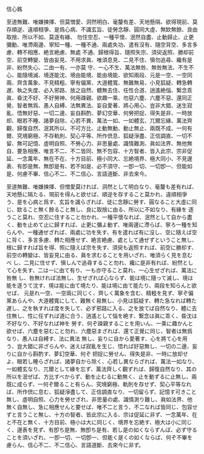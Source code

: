 
信心銘

  

 至道無難、唯嫌揀擇、但莫憎愛、洞然明白、毫釐有差、天地懸隔、欲得現前、莫存順逆、違順相爭、是爲心病、不識玄旨、徒勞念靜、圓同大虛、無缼無餘、良由取捨、所以不如、莫逐有緣、
勿住空忍、一種平懷、泯然自盡、止動歸止、止更彌動、唯滯兩邊、寧知一種、一種不通、兩處失功、遣有沒有、隨空背空、多言多慮、轉不相應、絶言絶慮、無處
不通、歸根得旨、隨照失宗、須臾返照、勝却前空、前空轉變、皆由妄見、不用求眞、唯須息見、二見不住、愼勿追尋、纔有是非、紛然失心、二由一有、一亦莫
守、一心不生、萬法無咎、無咎無法、不生不心、能隨境滅、境逐能沈、境由能境、能由境能、欲知兩段、元是一空、一空同兩、齊含萬象、不見精粗、寧有偏黨、大道體寬、無難無易、小見狐疑、轉急轉遅、執之失度、必入邪路、放之自然、體無去住、任性合道、逍遙絶惱、繋念乖眞、昏沈不好、不好勞神、何用疎親、欲趣一乘、勿惡六塵、六塵不惡、還同正覺、智者無爲、愚人自縛、法無異法、妄自愛著、將心用心、豈非大錯、迷生寂亂、悟無好惡、一切二邊、妄自斟酌、夢幻空華、何勞把捉、得失是非、一時放却、眼若不睡、諸夢自除、心若不異、萬法一如、一如體玄、兀爾忘緣、萬法齊觀、歸復自然、泯其所以、不可方比、止動無動、動止無止、兩既不成、一何有爾、究境窮極、不存軌則、契心平等、所作倶息、狐疑淨盡、正信調直、一切不留、無可記憶、虛明自照、不勞心力、非思量處、識情難測、眞如法界、無他無自、要急相應、唯言不二、不二皆同、無不包容、十方智者、皆入此宗、宗非促延、一念萬年、無在不在、十方目前、極小同大、忘絶境界、極大同小、不見邊表、有卽是無、無卽是有、若不如是、必不須守、一卽一切、一切卽一、但能如是、何慮不畢、信心不二、不二信心、言語道斷、非去來今。  

  

 至道無難、唯嫌揀擇、但憎愛莫ければ、洞然として明白なり、毫釐も差有れば、天地懸に隔たる、現前を得んと欲せば、順逆を存すること莫かれ、違順相爭う、是を心病と爲す、玄旨を識らざれば、徒に念靜に勞す、圓なること大虛に同じ、缼ること無く餘ること無し、良に取捨に由る、所以に不如なり、有緣を
逐うこと莫れ、空忍に住すること勿かれ、一種平懷なれば、泯然として自から盡く、動を止めて止に歸すれば、止更に彌よ動ず、唯兩邊に滯らば、寧ろ一種を知
らんや、一種通ぜざれば、兩處に功を失す、有を遣れば有に沒し、空に隨えば空に背く、多言多慮、轉た相應せず、絶言絶慮、處として通ぜずということ無し、
根に歸すれば旨を得、照に隨えば宗を失す、須臾も返照すれば、前空に勝却す、前空の轉變は、皆妄見に由る、眞を求むることを用いざれ、唯須らく見を息むべ
し、二見に住せず、愼しんで追尋すること勿れ、纔に是非有れば、紛然として心を失す、二は一に由て有り、一も亦守ること莫れ、一心生ぜざれば、萬法に咎無
し、咎無ければ法無し、生ぜざれば心ならず、能は境に隨って滅し、境は能を逐うて沈す、境は能に由て境たり、能は境に由て能たり、兩段を知らんと欲せば、
元是れ一空、一空兩に同じく、齊しく萬象を含む、精粗を見ず、寧ぞ偏黨あらんや、大道體寬にして、難無く易無し、小見は狐疑す、轉た急なれば轉た遅し、之を執すれば度を失して、必ず邪路に入る、之を放てば自然なり、體に去住無し、性に任ずれば道に合う、逍遙として惱を絶す、繋念は眞に乖く、昏沈は不好なり、不好なれば神を
勞す、何ぞ疎親することを用いん、一乘に趣かんと欲せば、六塵を惡むこと勿れ、六塵惡まざれば、還て正覺に同じ、智者は無爲なり、愚人は自縛す、法に異法
無し、妄りに自から愛著す、心を將て心を用う、豈大錯に非ざらんや、迷えば寂亂を生じ、悟れば好惡無し、一切の二邊、妄りに自から斟酌す、夢幻空華、何ぞ
把捉に勞せん、得失是非、一時に放却せよ、眼若し睡らざれば、諸夢自から除く、心若し異ならざれば、萬法一如なり、一如體玄なり、兀爾として緣を忘ず、萬法齊しく觀ずれば、歸復自然なり、其の所以を泯ぜば、方比すべからず、動を止むるに動無く、止を動ずるに止無し、兩既に成らず、一何ぞ爾ること有らん、究境窮極、軌則を存せず、契心平等なれば、所作倶に息む、狐疑淨盡して、正信調直なり、一切留らず、記憶す可きこと無し、虛明自照、心力を勞せざれ、非思量の處、識情測り難し、眞如法界、他無く自無し、急に相應せんと要せば、唯不二と言う、不二なれば皆同じ、包容せずと言うこと無し、十方の智者、皆此宗に入る、宗は促延に非ず、一念萬年、在と不在と無く、十方目前、極小は大に同じく、境界を忘絶す、極大は小に同じく、邊表を見ず、有卽ち是無、無卽ち是有、若し是の如くならずんば、必ず守ることを須いざれ、一卽一切、一切卽一、但能く是くの如くならば、何ぞ不畢を慮らん、信心不二、不二信心、言語道斷、去來今に非ず。  

